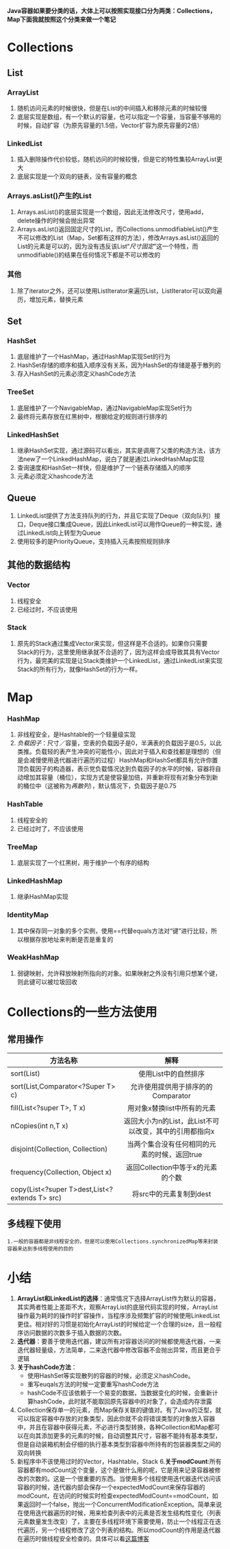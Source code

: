 **Java容器如果要分类的话，大体上可以按照实现接口分为两类：Collections，Map下面我就按照这个分类来做一个笔记**
# Collections
## List
### ArrayList
1. 随机访问元素的时候很快，但是在List的中间插入和移除元素的时候较慢
2. 底层实现是数组，有一个默认的容量，也可以指定一个容量，当容量不够用的时候，自动扩容（为原先容量的1.5倍，Vector扩容为原先容量的2倍）
### LinkedList
1. 插入删除操作代价较低，随机访问的时候较慢，但是它的特性集较ArrayList更大
2. 底层实现是一个双向的链表，没有容量的概念
### Arrays.asList()产生的List
1. Arrays.asList()的底层实现是一个数组，因此无法修改尺寸，使用add，delete操作的时候会抛出异常
2. Arrays.asList()返回固定尺寸的List，而Collections.unmodifiableList()产生不可以修改的List（Map，Set都有这样的方法），修改Arrays.asList()返回的List的元素是可以的，因为没有违反该List“*尺寸固定*”这一个特性，而unmodifiable()的结果在任何情况下都是不可以修改的
### 其他
1. 除了iterator之外，还可以使用ListIterator来遍历List，ListIterator可以双向遍历，增加元素，替换元素
## Set
### HashSet
1. 底层维护了一个HashMap，通过HashMap实现Set的行为
2. HashSet存储的顺序和插入顺序没有关系，因为HashSet的存储是基于散列的
3. 存入HashSet的元素必须定义hashCode方法
### TreeSet
1. 底层维护了一个NavigableMap，通过NavigableMap实现Set行为
2. 最终将元素存放在红黑树中，根据给定的规则进行排序的
### LinkedHashSet
1. 继承HashSet实现，通过源码可以看出，其实是调用了父类的构造方法，该方法new了一个LinkedHashMap，说白了就是通过LinkedHashMap实现
2. 查询速度和HashSet一样快，但是维护了一个链表存储插入的顺序
3. 元素必须定义hashcode方法
## Queue
1. LinkedList提供了方法支持队列的行为，并且它实现了Deque（双向队列）接口，Deque接口集成Queue，因此LinkedList可以用作Queue的一种实现，通过LinkedList向上转型为Queue
2. 使用较多的是PriorityQueue，支持插入元素按照规则排序
## 其他的数据结构
### Vector
1. 线程安全
2. 已经过时，不应该使用
### Stack
1. 原先的Stack通过集成Vector来实现，但这样是不合适的。如果你只需要Stack的行为，这里使用继承就不合适的了，因为这样会成导致其具有Vector行为，最完美的实现是让Stack类维护一个LinkedList，通过LinkedList来实现Stack的所有行为，就像HashSet的行为一样。
# Map
### HashMap
1. 非线程安全，是Hashtable的一个轻量级实现
2. *负载因子*：尺寸／容量，空表的负载因子是0，半满表的负载因子是0.5，以此类推。负载轻的表产生冲突的可能性小，因此对于插入和查找都是理想的（但是会减慢使用迭代器进行遍历的过程）HashMap和HashSet都具有允许你置顶负载因子的构造器，表示党负载情况达到负载因子的水平的时候，容器将自动增加其容量（桶位），实现方式是使容量加倍，并重新将现有对象分布到新的桶位中（这被称为*再散列*），默认情况下，负载因子是0.75
### HashTable
1. 线程安全的
2. 已经过时了，不应该使用
### TreeMap
1. 底层实现了一个红黑树，用于维护一个有序的结构
### LinkedHashMap
1. 继承HashMap实现
### IdentityMap
1. 其中保存同一对象的多个实例，使用==代替equals方法对“键”进行比较，所以根据存放地址来判断是否是重复的
### WeakHashMap
1. 弱键映射，允许释放映射所指向的对象。如果映射之外没有引用只想某个键，则此键可以被垃圾回收
# Collections的一些方法使用
## 常用操作
|方法名称                                        |解释                                                  |
|---------------------------------------------- |:---------------------------------------------------:|
|sort(List<T>)                                  | 使用List<T>中的自然排序                                |
|sort(List<T>,Comparator<?Super T> c)           | 允许使用提供用于排序的的Comparator                      |
|fill(List<?super T>, T x)                      | 用对象x替换list中所有的元素                             |
|nCopies(int n,T x)                             | 返回大小为n的List<T>，此List不可以改变，其中的引用都指向x   |
|disjoint(Collection, Collection)               | 当两个集合没有任何相同的元素的时候，返回true               |
|frequency(Collection, Object x)                | 返回Collection中等于x的元素的个数                       |
|copy(List<?super T>dest,List<?extends T> src)  | 将src中的元素复制到dest                                |

## 多线程下使用
    1.一般的容器都是非线程安全的，但是可以使用Collections.synchronizedMap等来封装容器来达到多线程使用的目的
# 小结
1. **ArrayList和LinkedList的选择**：通常情况下选择ArrayList作为默认的容器，其实两者性能上差距不大，观察ArrayList的底层代码实现的时候，ArrayList操作最为耗时的操作时扩容操作，当程序涉及频繁扩容的时候使用LinkedList更佳。相对好的习惯是初始化ArrayList的时候给定一个合理的size，且一般程序访问数据的次数多于插入数据的次数。
2. **迭代器**：要善于使用迭代器，建议所有对容器访问的时候都使用迭代器，一来迭代器轻量级，方法简单，二来迭代器中修改容器不会抛出异常，而且更合乎逻辑
3. **关于hashCode方法**：
    - 使用HashSet等实现散列的容器的时候，必须定义hashCode。
    - 重写euqals方法的时候一定要重写hashCode方法
    - hashCode不应该依赖于一个易变的数据，当数据变化的时候，会重新计算hashCode，此时就不能取回原先容器中的对象了，会造成内存泄露
4. Collection保存单一的元素，而Map保存关联的键值对。有了Java的泛型，就可以指定容器中存放的对象类型，因此你就不会将错误类型的对象放入容器中，并且在容器中获得元素，不必进行类型转换，各种Collection和Map都可以在向其添加更多的元素的时候，自动调整其尺寸，容器不能持有基本类型，但是自动装箱机制会仔细的执行基本类型到容器中所持有的包装器类型之间的双向转换
5. 新程序中不该使用过时的Vector，Hashtable，Stack
6.**关于modCount**:所有容器都有modCount这个变量，这个是做什么用的呢，它是用来记录容器被修改的次数的。这是一个很重要的东西。当使用多个线程使用迭代器迭代访问该容器的时候，迭代器内部会保存一个expectedModCount来保存容器的modCount，在访问的时候实时检查expectedModCount==modCount，如果返回时一个false，抛出一个ConcurrentModificationException。简单来说在使用迭代器遍历的时候，用来检查列表中的元素是否发生结构性变化（列表元素数量发生改变）了，主要在多线程环境下需要使用，防止一个线程正在迭代遍历，另一个线程修改了这个列表的结构。所以modCount的作用是迭代器在遍历时做线程安全检查的。具体可以看[这篇博客](http://www.cnblogs.com/dolphin0520/p/3933551.html)